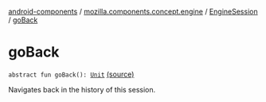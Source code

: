 [android-components](../../index.md) / [mozilla.components.concept.engine](../index.md) / [EngineSession](index.md) / [goBack](./go-back.md)

# goBack

`abstract fun goBack(): `[`Unit`](https://kotlinlang.org/api/latest/jvm/stdlib/kotlin/-unit/index.html) [(source)](https://github.com/mozilla-mobile/android-components/blob/master/components/concept/engine/src/main/java/mozilla/components/concept/engine/EngineSession.kt#L237)

Navigates back in the history of this session.

